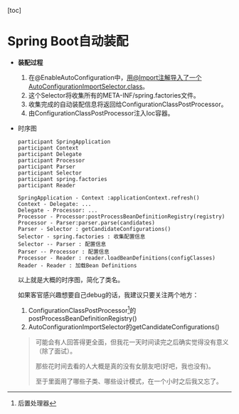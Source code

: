 [toc]

# Spring Boot自动装配

- **装配过程**
  1. 在@EnableAutoConfiguration中，用@Import注解导入了一个AutoConfigurationImportSelector.class。
  2. 这个Selector将收集所有的META-INF/spring.factories文件。
  3. 收集完成的自动装配信息将返回给ConfigurationClassPostProcessor。
  4. 由ConfigurationClassPostProcessor注入Ioc容器。

- 时序图

  ``` sequence
  participant SpringApplication
  participant Context
  participant Delegate
  participant Processor
  participant Parser
  participant Selector
  participant spring.factories
  participant Reader
  
  SpringApplication - Context :applicationContext.refresh()
  Context - Delegate: ...
  Delegate - Processor: ...
  Processor - Processor:postProcessBeanDefinitionRegistry(registry)
  Processor - Parser:parser.parse(candidates)
  Parser - Selector : getCandidateConfigurations()
  Selector - spring.factories : 收集配置信息
  Selector -- Parser : 配置信息
  Parser -- Processor : 配置信息
  Processor - Reader : reader.loadBeanDefinitions(configClasses)
  Reader - Reader : 加载Bean Definitions
  
  ```

  以上就是大概的时序图，简化了类名。
  
  如果客官感兴趣想要自己debug的话，我建议只要关注两个地方：
  
  1. ConfigurationClassPostProcessor[^1]的postProcessBeanDefinitionRegistry()
  2. AutoConfigurationImportSelector的getCandidateConfigurations()
  
  > 可能会有人回答得更全面，但我花一天时间读完之后确实觉得没有意义（除了面试）。
  >
  > 那些花时间去看的人大概是真的没有女朋友吧(好吧，我也没有)。
  >
  > 至于里面用了哪些子类、哪些设计模式，在一个小时之后我又忘了。

[^1]: 后置处理器
